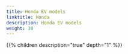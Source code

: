 ```yaml
---
title: Honda EV models
linktitle: Honda
description: Honda EV models
weight: 30
---
```

{{% children description="true" depth="1" %}}
